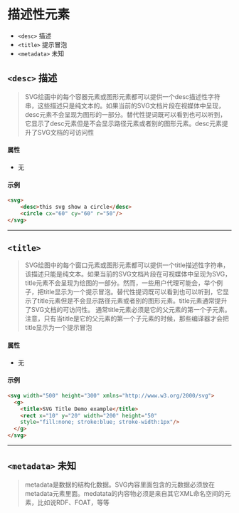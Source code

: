 # 描述性元素
- `<desc>` 描述
- `<title>` 提示冒泡
- `<metadata>` 未知


## `<desc>` 描述
>SVG绘画中的每个容器元素或图形元素都可以提供一个desc描述性字符串，这些描述只是纯文本的。如果当前的SVG文档片段在视媒体中呈现，desc元素不会呈现为图形的一部分。替代性提词既可以看到也可以听到，它显示了desc元素但是不会显示路径元素或者别的图形元素。desc元素提升了SVG文档的可访问性

#### 属性
- 无

#### 示例
````html
<svg>
    <desc>this svg show a circle</desc>
    <circle cx="60" cy="60" r="50"/>
</svg>
````

---

## `<title>`
>SVG绘图中的每个窗口元素或图形元素都可以提供一个title描述性字符串，该描述只能是纯文本。如果当前的SVG文档片段在可视媒体中呈现为SVG，title元素不会呈现为绘图的一部分。然而，一些用户代理可能会，举个例子，把title显示为一个提示冒泡。替代性提词既可以看到也可以听到，它显示了title元素但是不会显示路径元素或者别的图形元素。title元素通常提升了SVG文档的可访问性。
通常title元素必须是它的父元素的第一个子元素。注意，只有当title是它的父元素的第一个子元素的时候，那些编译器才会把title显示为一个提示冒泡

#### 属性
- 无

#### 示例
````html
<svg width="500" height="300" xmlns="http://www.w3.org/2000/svg">
  <g>
    <title>SVG Title Demo example</title>
    <rect x="10" y="20" width="200" height="50"
    style="fill:none; stroke:blue; stroke-width:1px"/>
  </g>
</svg>
````

---

## `<metadata>` 未知
>metadata是数据的结构化数据。SVG内容里面包含的元数据必须放在metadata元素里面。medatata的内容物必须是来自其它XML命名空间的元素，比如说RDF、FOAT，等等
